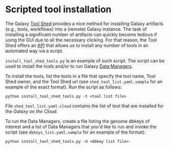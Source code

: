 Scripted tool installation
==========================

The Galaxy [Tool Shed][ts] provides a nice method for installing Galaxy
artifacts (e.g., tools, workflows) into a (remote) Galaxy instance. The task
of installing a significant number of artifacts can quickly become tedious if
using the GUI due to all the necessary clicking. For that reason, the Tool
Shed offers an [API][bb] that allows us to install any number of tools in an
automated way via a script.

`install_tool_shed_tools.py` is an example of such script. The script can be
used to install the tools and/or to run Galaxy [Data Managers][dm].

To install the tools, list the tools in a file that specify the tool name,
Tool Shed owner, and the Tool Shed url (see `shed_tool_list.yaml.sample` for an
example of the exact format). Run the script as follows:

    python install_tool_shed_tools.py -t <tool list file>

File `shed_tool_list.yaml.cloud` contains the list of tool that are installed
for the *Galaxy on the Cloud*.

To run the Data Managers, create a file listing the genome dbkeys of interest
and a list of Data Managers that you'd like to run and invoke the script (see
`dbkeys_list.yaml.sample` for an example of the format):

    python install_tool_shed_tools.py -d <dbkey list file>


[ts]: http://genomebiology.com/2014/15/2/403
[bb]: http://bioblend.readthedocs.org/en/latest/api_docs/galaxy/all.html#module-bioblend.galaxy.toolshed
[dm]: https://wiki.galaxyproject.org/Admin/Tools/DataManagers
